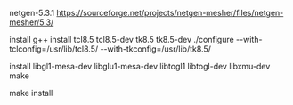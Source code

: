 netgen-5.3.1
https://sourceforge.net/projects/netgen-mesher/files/netgen-mesher/5.3/

install g++
install tcl8.5 tcl8.5-dev tk8.5 tk8.5-dev
./configure --with-tclconfig=/usr/lib/tcl8.5/ --with-tkconfig=/usr/lib/tk8.5/

install libgl1-mesa-dev libglu1-mesa-dev libtogl1 libtogl-dev libxmu-dev
make

make install
